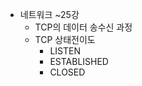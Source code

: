 * 네트워크 ~25강
    * TCP의 데이터 송수신 과정
    * TCP 상태전이도
        * LISTEN
        * ESTABLISHED
        * CLOSED
